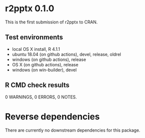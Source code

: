 # r2pptx 0.1.0

This is the first submission of r2pptx to CRAN.

## Test environments

* local OS X install, R 4.1.1
* ubuntu 18.04 (on github actions), devel, release, oldrel
* windows (on github actions), release
* OS X (on github actions), release
* windows (on win-builder), devel

## R CMD check results

0 WARNINGS, 0 ERRORS, 0 NOTES.

# Reverse dependencies

There are currently no downstream dependencies for this package.
